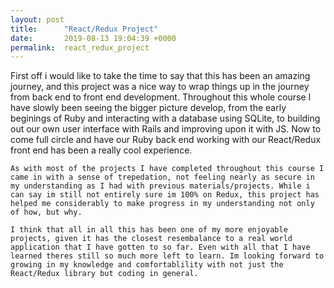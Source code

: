 ```yaml
---
layout: post
title:      "React/Redux Project"
date:       2019-08-13 19:04:39 +0000
permalink:  react_redux_project
---
```



  First off i would like to take the time to say that this has been an amazing journey, and this project was a nice way to wrap things up in the journey from back end to front end development. Throughout this whole course I have slowly been seeing the bigger picture develop, from the early beginings of Ruby and interacting with a database using SQLite, to building out our own user interface with Rails and improving upon it with JS. Now to come full circle and have our Ruby back end working with our React/Redux front end has been a really cool experience. 
	
	As with most of the projects I have completed throughout this course I came in with a sense of trepedation, not feeling nearly as secure in my understanding as I had with previous materials/projects. While i can say im still not entirely sure im 100% on Redux, this project has helped me considerably to make progress in my understanding not only of how, but why. 
	
	I think that all in all this has been one of my more enjoyable projects, given it has the closest resembalance to a real world application that I have gotten to so far. Even with all that I have learned theres still so much more left to learn. Im looking forward to growing in my knowledge and comfortablility with not just the React/Redux library but coding in general.
